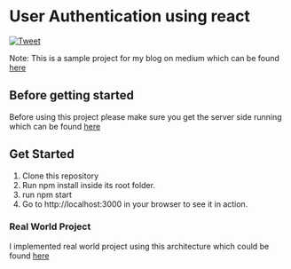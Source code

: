 # User Authentication using react
[![Tweet](https://img.shields.io/twitter/url/http/shields.io.svg?style=social)](https://twitter.com/intent/tweet?text=How%20to%20set%20up%20user%20authentication%20using%20React%20Redux%20and%20Redux%20Saga&url=https://medium.freecodecamp.org/login-using-react-redux-redux-saga-86b26c8180e)

Note: This is a sample project for my blog on medium which can be found [here](https://medium.com/@zafarsaleem/login-using-react-redux-redux-saga-86b26c8180e)

## Before getting started
Before using this project please make sure you get the server side running which can be found [here](https://github.com/zafar-saleem/NodeScalableArchitecture)

## Get Started
1. Clone this repository
2. Run npm install inside its root folder.
3. run npm start
4. Go to http://localhost:3000 in your browser to see it in action.

### Real World Project
I implemented real world project using this architecture which could be found [here](https://github.com/zafar-saleem/timeoff-app)
